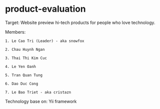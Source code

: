 product-evaluation
==================


Target: 
	Website preview hi-tech products for people who love technology.

Members:

	1. Le Cao Tri (Leader) - aka snowfox

	2. Chau Huynh Ngan

	3. Thai Thi Kim Cuc 

	4. Le Yen Oanh

	5. Tran Quan Tung

	6. Dao Duc Cong

	7. Le Bao Triet - aka cristazn

Technology base on:
	Yii framework 


